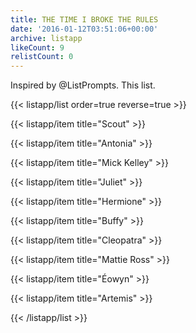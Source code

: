 ```yaml
---
title: THE TIME I BROKE THE RULES
date: '2016-01-12T03:51:06+00:00'
archive: listapp
likeCount: 9
relistCount: 0
---
```


Inspired by @ListPrompts. This list.

{{< listapp/list order=true reverse=true >}}

   {{< listapp/item title="Scout" >}}

   {{< listapp/item title="Antonia" >}}

   {{< listapp/item title="Mick Kelley" >}}

   {{< listapp/item title="Juliet" >}}

   {{< listapp/item title="Hermione" >}}

   {{< listapp/item title="Buffy" >}}

   {{< listapp/item title="Cleopatra" >}}

   {{< listapp/item title="Mattie Ross" >}}

   {{< listapp/item title="Éowyn" >}}

   {{< listapp/item title="Artemis" >}}

{{< /listapp/list >}}
